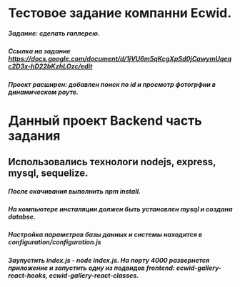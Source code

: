 # Тестовое задание компанни Ecwid.
##### Задание: сделать галлерею.
##### Ссылка на задание https://docs.google.com/document/d/1jVU6m5qKcgXpSd0jCawymUqeqc2D3x-hD22bKzhLOzc/edit
##### Проект расширен: добавлен поиск по id и просмотр фотогрфии в динамическом роуте.
# Данный проект Backend часть задания
## Использовались технологи nodejs, express, mysql, sequelize.
##### После скачивания выполнить npm install.
##### На компьютере инсталяции должен быть установлен mysql и создана databse.
##### Настройка параметров базы данных и системы находится в configuration/configuration.js
##### Заупустить index.js - node index.js. На порту 4000 развернется приложение и запустить одну из подвидов frontend: ecwid-gallery-react-hooks, ecwid-gallery-react-classes.


